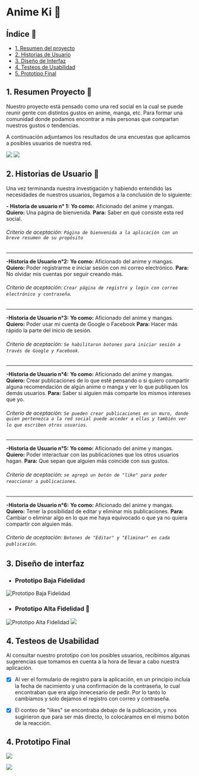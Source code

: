 # Anime Ki :sparkler:

## Índice :page_with_curl:

* [1. Resumen del proyecto](#1-Resumen-Proyecto-)
* [2. Historias de Usuario](#2-historias-de-usuario-paperclip)
* [3. Diseño de Interfaz](#3-Diseño-de-interfaz)
* [4. Testeos de Usabilidad](#4-Testeos-de-Usabilidad)
* [5. Prototipo Final](#4-Prototipo-Final)


## 1. Resumen Proyecto :page_facing_up:

Nuestro proyecto está pensado como una red social en la cual se puede reunir gente con distintos gustos en anime, manga, etc. Para formar una comunidad donde podamos encontrar a más personas que compartan nuestros gustos o tendencias.

A continuación adjuntamos los resultados de una encuestas que aplicamos a posibles usuarios de nuestra red.


![](https://i.ibb.co/kJ6yWZR/encuesta1.jpg)
![](https://i.ibb.co/f8WsQfq/encuesta2.jpg)


## 2. Historias de Usuario :paperclip:
Una vez terminanda nuestra investigación y habiendo entendido las necesidades de nuestros usuarios, llegamos a la conclusión de lo siguiente:


**- Historia de usuario n° 1:**
**Yo como:** Aficionado del anime y mangas.
**Quiero:** Una página de bienvenida.
**Para:** Saber en qué consiste esta red social.

###### Criterio de aceptación: `Página de bienvenida a la aplicación con un breve resumen de su propósito`

---
**-Historia de Usuario n°2:**
**Yo como:** Aficionado del anime y mangas.
**Quiero:** Poder registrarme e iniciar sesión con mi correo electrónico.
**Para:** No olvidar mis cuentas por seguir creando más.

###### Criterio de aceptación: `Crear página de registro y login con correo electrónico y contraseña`.

---
**-Historia de Usuario n°3:**
**Yo como:** Aficionado del anime y mangas.
**Quiero:** Poder usar mi cuenta de Google o Facebook
**Para:** Hacer más rápido la parte del inicio de sesión.

###### Criterio de aceptación: `Se habilitaron botones para iniciar sesión a través de Google y Facebook`.

---
**-Historia de Usuario n°4:**
**Yo como:** Aficionado del anime y mangas.
**Quiero:** Crear publicaciones de lo que esté pensando o si quiero compartir alguna recomendación de algún anime o manga y ver lo que publiquen los demás usuarios.
**Para:** Saber si alguien más comparte los mismos intereses que yo.

###### Criterio de aceptación: `Se pueden crear publicaciones en un muro, donde quien pertenezca a la red social puede acceder a ellas y también ver lo que escriben otros usuarios`.


---

**-Historia de Usuario n°5:**
**Yo como:** Aficionado del anime y mangas.
**Quiero:** Poder interactuar con las publicaciones que los otros usuarios hagan.
**Para:** Que sepan que alguien más coincide con sus gustos.

###### Criterio de aceptación: `se agregó un botón de "like" para poder reaccionar a publicaciones`.
---
**-Historia de Usuario n°6:**
**Yo como:** Aficionado del anime y mangas.
**Quiero:** Tener la posibilidad de editar y eliminar mis publicaciones.
**Para:** Cambiar o eliminar algo en lo que me haya equivocado o que ya no quiera compartir con alguien más.

###### Criterio de aceptación: `Botones de "Editar" y "Eliminar" en cada publicación`.


## 3. Diseño de interfaz
- ### Prototipo Baja Fidelidad
![Prototipo Baja Fidelidad](https://i.ibb.co/tqGcddj/potoBaja.jpg)

- ### Prototipo Alta Fidelidad :art:
![Prototipo Alta Fidelidad](https://i.ibb.co/qC2gmk0/1.jpg)
![](https://i.ibb.co/R72b7m3/2.jpg)



## 4. Testeos de Usabilidad

Al consultar nuestro prototipo con los posibles usuarios, recibimos algunas sugerencias que tomamos en cuenta a la hora de llevar a cabo nuestra aplicación.

- [x] Al ver el formulario de registro para la aplicación, en un principio incluía la fecha de nacimiento y una confirmación de la contraseña, lo cual encontraban que era algo innecesario de pedir. Por lo tanto lo cambiamos y solo dejamos el registro con correo y contraseña.

- [x] El conteo de "likes" se encontraba debajo de la publicación, y nos sugirieron que para ser más directo, lo colocáramos en el mismo botón de la reacción.



## 4. Prototipo Final

![](https://i.ibb.co/5LgHdSg/final1.jpg)

![](https://i.ibb.co/SxZjVpq/final2.jpg)
